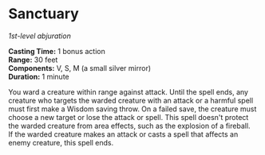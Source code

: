 # Sanctuary 
_1st-level abjuration_ 

**Casting Time:** 1 bonus action    
**Range:** 30 feet    
**Components:** V, S, M (a small silver mirror)    
**Duration:** 1 minute 

You ward a creature within range against attack. Until the spell ends, any creature who targets the warded creature with an attack or a harmful spell must first make a Wisdom saving throw. On a failed save, the creature must choose a new target or lose the attack or spell. This spell doesn't protect the warded creature from area effects, such as the explosion of a fireball.    
If the warded creature makes an attack or casts a spell that affects an enemy creature, this spell ends. 
